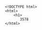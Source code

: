  <!-- HTML file -->
        <!DOCTYPE html>
        <html>
            <h1>
               3578
        </html>

